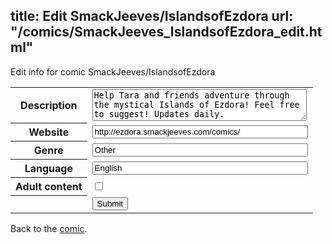 title: Edit SmackJeeves/IslandsofEzdora
url: "/comics/SmackJeeves_IslandsofEzdora_edit.html"
---
Edit info for comic SmackJeeves/IslandsofEzdora

<form name="comic" action="http://gaepostmail.appspot.com/comic/" method="post">
<table class="comicinfo">
<tr>
<th>Description</th><td><textarea name="description" cols="40" rows="3">Help Tara and friends adventure through the mystical Islands of Ezdora! Feel free to suggest! Updates daily.</textarea></td>
</tr>
<tr>
<th>Website</th><td><input type="text" name="url" value="http://ezdora.smackjeeves.com/comics/" size="40"/></td>
</tr>
<tr>
<th>Genre</th><td><input type="text" name="genre" value="Other" size="40"/></td>
</tr>
<tr>
<th>Language</th><td><input type="text" name="language" value="English" size="40"/></td>
</tr>
<tr>
<th>Adult content</th><td><input type="checkbox" name="adult" value="adult" /></td>
</tr>
<tr>
<th></th><td>
<input type="hidden" name="comic" value="SmackJeeves_IslandsofEzdora" />
<input type="submit" name="submit" value="Submit" />
</td>
</tr>
</table>
</form>

Back to the [comic](SmackJeeves_IslandsofEzdora.html).

